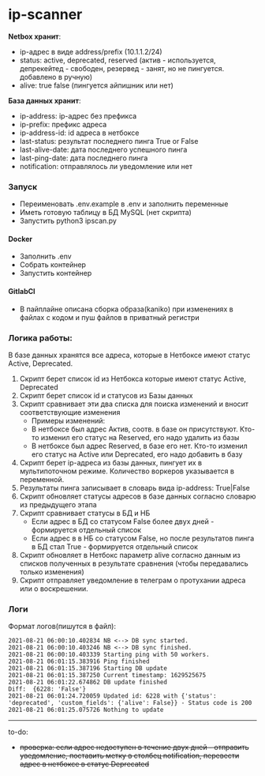 # ip-scanner 

**Netbox хранит**:
 - ip-адрес в виде address/prefix (10.1.1.2/24)
 - status: active, deprecated, reserved (актив - используется, депрекейтед - свободен, резервед - занят, но не пингуется. добавлено в ручную)
 - alive: true false (пингуется айпишник или нет)

**База данных хранит**:
 - ip-address: ip-адрес без префикса
 - ip-prefix: префикс адреса
 - ip-address-id: id адреса в нетбоксе
 - last-status: результат последнего пинга True or False
 - last-alive-date: дата последнего успешного пинга
 - last-ping-date: дата последнего пинга
 - notification: отправлялось ли уведомление или нет

### Запуск

- Переименовать .env.example в .env и заполнить переменные
- Иметь готовую таблицу в БД MySQL (нет скрипта)
- Запустить python3 ipscan.py

#### Docker

- Заполнить .env
- Собрать контейнер
- Запустить контейнер

#### GitlabCI

- В пайплайне описана сборка образа(kaniko) при изменениях в файлах с кодом и пуш файлов в приватный регистри

### Логика работы:

В базе данных хранятся все адреса, которые в Нетбоксе имеют статус Active, Deprecated.

1. Скрипт берет список id из Нетбокса которые имеют статус Active, Deprecated
1. Скрипт берет список id и статусов из Базы данных
1. Скрипт сравнивает эти два списка для поиска изменений и вносит соответствующие изменения
    - Примеры изменений:
    - В нетбоксе был адрес Актив, соотв. в базе он присутствуют. Кто-то изменил его статус на Reserved, его надо удалить из базы
    - В нетбоксе был адрес Reserved, в базе его нет. Кто-то изменил его статус на Active или Deprecated, его надо добавить в базу
1. Скрипт берет ip-адреса из базы данных, пингует их в мультипоточном режиме. Количество воркеров указывается в переменной.  
1. Результаты пинга записывает в словарь вида ip-address: True|False  
1. Скрипт обновляет статусы адресов в базе данных согласно словарю из предыдущего этапа
1. Скрипт сравнивает статусы в БД и НБ
    - Если адрес в БД со статусом False более двух дней - формируется отдельный список
    - Если адрес в в НБ со статусом False, но после результатов пинга в БД стал True - формируется отдельный список
1. Скрипт обновляет в Нетбокс параметр alive согласно данным из списков полученных в результате сравнения (чтобы передавались только изменения)
1. Скрипт отправляет уведомление в телеграм о протухании адреса или о воскрешении.

### Логи

Формат логов(пишутся в файл):

```
2021-08-21 06:00:10.402834 NB <--> DB sync started.
2021-08-21 06:00:10.403246 NB <--> DB sync finished.
2021-08-21 06:00:10.403339 Starting ping with 50 workers.
2021-08-21 06:01:15.383916 Ping finished
2021-08-21 06:01:15.387196 Starting DB update
2021-08-21 06:01:15.387250 Current timestamp: 1629525675
2021-08-21 06:01:22.674862 DB update finished
Diff:  {6228: 'False'}
2021-08-21 06:01:24.720059 Updated id: 6228 with {'status': 'deprecated', 'custom_fields': {'alive': False}} - Status code is 200
2021-08-21 06:01:25.075726 Nothing to update
```
---
to-do:
- ~~проверка: если адрес недоступен в течение двух дней - отправить уведомление, поставить метку в столбец notification, перевести адрес в нетбоксе в статус Deprecated~~